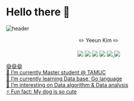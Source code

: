 
# Hello there 👋

![header](https://capsule-render.vercel.app/api?type=cylinder&color=auto&text=🤩Welcome🤩&height=200&fontSize=100)   

<p align='center'>
✏️ Yeeun Kim ✏️

<p align='center'>
<img src="https://img.shields.io/badge/Python-3766AB?style=flat-square&logo=Python&logoColor=white"/> <img src="http://img.shields.io/badge/c++-00599C?style=flat-square&logo=C%2B%2B%logoColer=white"/>   <img src="https://img.shields.io/badge/tensorflow-FF6F00?style=flat-square&logo=tensorflow&logoColor=white"/>   <img src="https://img.shields.io/badge/javascript-F7DF1E?style=flat-square&logo=javascript&logoColor=white"/>   <a href="linkedin.com/in/yeeun-kim-42a371185"><img src="https://img.shields.io/badge/Linkedin-0077B5?style=flat-square&logo=Linkedin&logoColor=link=https://www.linkedin.com/in/yeeun-kim-42a371185/"/>   <img src="https://img.shields.io/badge/Go-00ADD8?style=flat-square&logo=Go&logoColor=white"/>
      
</p>   
      
😄😄😄   
🔭 I’m currently Master student @ TAMUC   
🌱 I’m currently learning Data base, Go language  
👯 I’m interesting on Data algorithm & Data analysis   
⚡ Fun fact: My dog is so cute   
